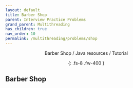 ```yaml
---
layout: default
title: Barber Shop
parent: Interview Practice Problems
grand_parent: Multithreading
has_children: true
nav_order: 10
permalink: /multithreading/problems/shop
---
```

<div align="center" markdown="1">
Barber Shop / Java resources / Tutorial

{: .fs-8 .fw-400 }
</div>

## Barber Shop